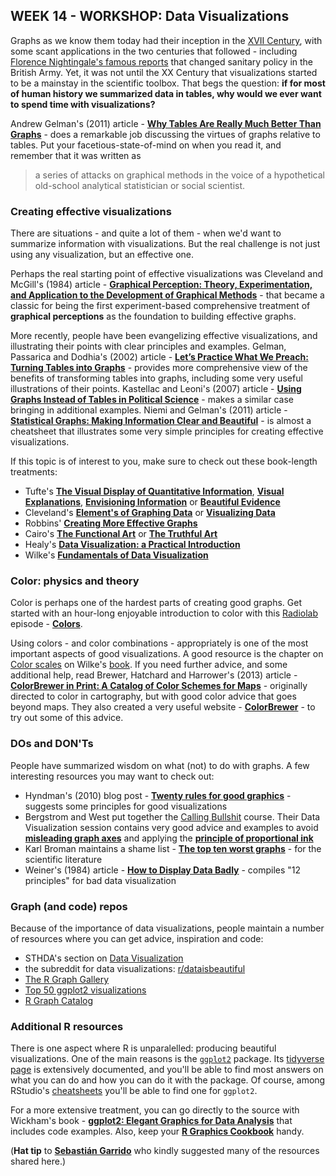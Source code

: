 ## WEEK 14 - WORKSHOP: Data Visualizations

Graphs as we know them today had their inception in the [XVII Century](https://www.tandfonline.com/doi/abs/10.1198/tast.2010.09154), with some scant applications in the two centuries that followed - including [Florence Nightingale's famous reports](https://www.theguardian.com/news/datablog/2010/aug/13/florence-nightingale-graphics) that changed sanitary policy in the British Army. Yet, it was not until the XX Century that visualizations started to be a mainstay in the scientific toolbox. That begs the question: __if for most of human history we summarized data in tables, why would we ever want to spend time with visualizations?__

Andrew Gelman's (2011) article - [__Why Tables Are Really Much Better Than Graphs__](https://www.jstor.org/stable/23113375?seq=1#page_scan_tab_contents) -  does a remarkable job discussing the virtues of graphs relative to tables. Put your facetious-state-of-mind on when you read it, and remember that it was written as

> a series of attacks on graphical methods in the voice of a hypothetical old-school analytical statistician or social scientist.

### Creating effective visualizations

There are situations - and quite a lot of them - when we'd want to summarize information with visualizations. But the real challenge is not just using any visualization, but an effective one.

Perhaps the real starting point of effective visualizations was Cleveland and McGill's (1984) article - [__Graphical Perception: Theory, Experimentation, and Application to the Development of Graphical Methods__](https://www.jstor.org/stable/2288400) - that became a classic for being the first experiment-based comprehensive treatment of __graphical perceptions__ as the foundation to building effective graphs.

More recently, people have been evangelizing effective visualizations, and illustrating their points with clear principles and examples. Gelman, Passarica and Dodhia's (2002) article - [__Let’s Practice What We Preach: Turning Tables into Graphs__](http://www.stat.columbia.edu/~gelman/research/published/dodhia.pdf) - provides more comprehensive view of the benefits of transforming tables into graphs, including some very useful illustrations of their points. Kastellac and Leoni's (2007) article - [__Using Graphs Instead of Tables in Political Science__](https://www.jstor.org/stable/20446574?seq=1) - makes a similar case bringing in additional examples. Niemi and Gelman's (2011) article - [__Statistical Graphs: Making Information Clear and Beautiful__](http://www.stat.columbia.edu/~gelman/research/published/Niemi_GraphicsInformation.pdf) - is almost a cheatsheet that illustrates some very simple principles for creating effective visualizations.


If this topic is of interest to you, make sure to check out these book-length treatments:

* Tufte's [__The Visual Display of Quantitative Information__](https://www.amazon.com/Visual-Display-Quantitative-Information/dp/0961392142/ref=sr_1_1?s=books&ie=UTF8&qid=1486764971&sr=1-1&keywords=The+Visual+Display+of+Quantitative+Information), [__Visual Explanations__](https://www.amazon.com/Visual-Explanations-Quantities-Evidence-Narrative/dp/0961392126/ref=sr_1_1?s=books&ie=UTF8&qid=1486765024&sr=1-1&keywords=visual+explanations), [__Envisioning Information__](https://www.amazon.com/Envisioning-Information-Edward-R-Tufte/dp/0961392118/ref=sr_1_1?s=books&ie=UTF8&qid=1486765056&sr=1-1&keywords=envisioning+information) or [__Beautiful Evidence__](https://www.amazon.com/Beautiful-Evidence-Edward-R-Tufte/dp/0961392177/ref=sr_1_1?s=books&ie=UTF8&qid=1486765101&sr=1-1&keywords=beautiful+evidence)
* Cleveland's [__Element's of Graphing Data__](https://www.amazon.com/dp/0963488414/) or [__Visualizing Data__](https://www.amazon.com/Visualizing-Data-William-S-Cleveland/dp/0963488406)
* Robbins' [__Creating More Effective Graphs__](https://www.amazon.com/Creating-Effective-Graphs-Naomi-Robbins/dp/0985911123)
* Cairo's [__The Functional Art__](https://www.amazon.com/Functional-Art-introduction-information-visualization/dp/0321834739/ref=sr_1_3?s=books&ie=UTF8&qid=1486761450&sr=1-3&keywords=alberto+cairo) or [__The Truthful Art__](https://www.amazon.com/Truthful-Art-Data-Charts-Communication/dp/0321934075/ref=sr_1_1?s=books&ie=UTF8&qid=1486761450&sr=1-1&keywords=alberto+cairo)
* Healy's [__Data Visualization: a Practical Introduction__](http://socviz.co)
* Wilke's [__Fundamentals of Data Visualization__](https://serialmentor.com/dataviz/)

### Color: physics and theory

Color is perhaps one of the hardest parts of creating good graphs. Get started with an hour-long enjoyable introduction to color with this [Radiolab](https://www.wnycstudios.org/shows/radiolab) episode - [__Colors__](https://www.wnycstudios.org/story/211119-colors).

Using colors - and color combinations - appropriately is one of the most important aspects of good visualizations. A good resource is the chapter on [Color scales](https://serialmentor.com/dataviz/color-basics.html) on Wilke's [book](https://serialmentor.com/dataviz/). If you need further advice, and some additional help, read Brewer, Hatchard and Harrower's (2013) article - [__ColorBrewer in Print: A Catalog of Color Schemes for Maps__](https://www.tandfonline.com/doi/abs/10.1559/152304003100010929?src=recsys) - originally directed to color in cartography, but with  good color advice that goes beyond maps. They also created a very useful website - [__ColorBrewer__](http://colorbrewer2.org/) - to try out some of this advice.  

### DOs and DON'Ts

People have summarized wisdom on what (not) to do with graphs. A few interesting resources you may want to check out:

* Hyndman's (2010) blog post - [__Twenty rules for good graphics__](http://robjhyndman.com/hyndsight/graphics/) - suggests some principles for good visualizations
* Bergstrom and West put together the [Calling Bullshit](https://callingbullshit.org/index.html) course. Their Data Visualization session contains very good advice and examples to avoid [__misleading graph axes__](http://callingbullshit.org/tools/tools_misleading_axes.html) and applying the [__principle of proportional ink__](https://callingbullshit.org/tools/tools_proportional_ink.html)
* Karl Broman maintains a shame list - [__The top ten worst graphs__](https://www.biostat.wisc.edu/~kbroman/topten_worstgraphs/) - for the scientific literature
* Weiner's (1984) article - [__How to Display Data Badly__](http://www.jstor.org/stable/2683253) - compiles "12 principles" for bad data visualization


### Graph (and code) repos

Because of the importance of data visualizations, people maintain a number of resources where you can get advice, inspiration and code:

* STHDA's section on [Data Visualization](http://www.sthda.com/english/wiki/data-visualization)
* the subreddit for data visualizations: [r/dataisbeautiful](https://www.reddit.com/r/dataisbeautiful/)
* [The R Graph Gallery](https://www.r-graph-gallery.com)
* [Top 50 ggplot2 visualizations](http://r-statistics.co/Top50-Ggplot2-Visualizations-MasterList-R-Code.html#Scatterplot)
* [R Graph Catalog](http://shinyapps.stat.ubc.ca/r-graph-catalog/)

### Additional R resources

There is one aspect where R is unparalelled: producing beautiful visualizations. One of the main reasons is the [`ggplot2`](https://cran.r-project.org/web/packages/ggplot2/index.html) package. Its [tidyverse page](https://ggplot2.tidyverse.org) is extensively documented, and you'll be able to find most answers on what you can do and how you can do it with the package. Of course, among RStudio's [cheatsheets](https://www.rstudio.com/resources/cheatsheets/) you'll be able to find one for `ggplot2`.

For a more extensive treatment, you can go directly to the source with Wickham's book - [__ggplot2: Elegant Graphics for Data Analysis__](https://www.amazon.com/dp/0387981403/ref=cm_sw_su_dp?tag=ggplot2-20) that includes code examples. Also, keep your [__R Graphics Cookbook__](http://shop.oreilly.com/product/0636920023135.do) handy.


(__Hat tip__ to [__Sebasti&aacute;n Garrido__](http://segasi.com.mx) who kindly suggested many of the resources shared here.)
